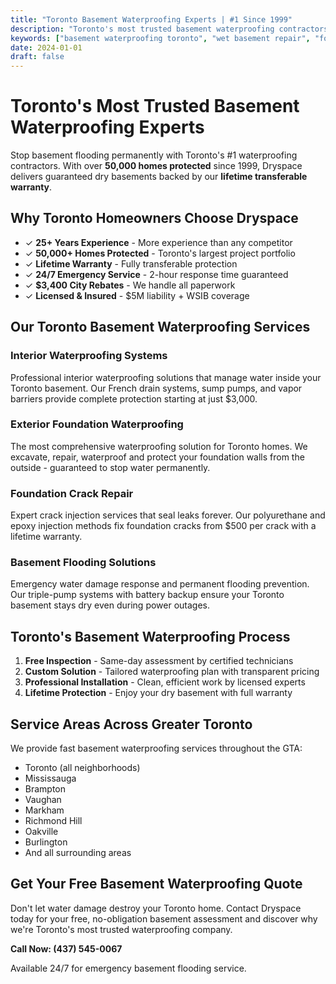 ```yaml
---
title: "Toronto Basement Waterproofing Experts | #1 Since 1999"
description: "Toronto's most trusted basement waterproofing contractors. 50,000+ homes protected with lifetime warranty. 24/7 emergency service, $3,400 city rebates. Free same-day estimates for wet basement repair, foundation crack repair, and complete waterproofing solutions."
keywords: ["basement waterproofing toronto", "wet basement repair", "foundation crack repair toronto", "waterproofing contractors toronto", "leaky basement solutions", "basement flooding toronto", "exterior waterproofing", "interior waterproofing", "sump pump installation toronto", "foundation repair toronto", "toronto waterproofing company", "emergency basement flooding", "basement leak repair", "foundation waterproofing", "crawl space waterproofing"]
date: 2024-01-01
draft: false
---
```


# Toronto's Most Trusted Basement Waterproofing Experts

Stop basement flooding permanently with Toronto's #1 waterproofing contractors. With over **50,000 homes protected** since 1999, Dryspace delivers guaranteed dry basements backed by our **lifetime transferable warranty**.

## Why Toronto Homeowners Choose Dryspace

- ✓ **25+ Years Experience** - More experience than any competitor
- ✓ **50,000+ Homes Protected** - Toronto's largest project portfolio  
- ✓ **Lifetime Warranty** - Fully transferable protection
- ✓ **24/7 Emergency Service** - 2-hour response time guaranteed
- ✓ **$3,400 City Rebates** - We handle all paperwork
- ✓ **Licensed & Insured** - $5M liability + WSIB coverage

## Our Toronto Basement Waterproofing Services

### Interior Waterproofing Systems
Professional interior waterproofing solutions that manage water inside your Toronto basement. Our French drain systems, sump pumps, and vapor barriers provide complete protection starting at just $3,000.

### Exterior Foundation Waterproofing  
The most comprehensive waterproofing solution for Toronto homes. We excavate, repair, waterproof and protect your foundation walls from the outside - guaranteed to stop water permanently.

### Foundation Crack Repair
Expert crack injection services that seal leaks forever. Our polyurethane and epoxy injection methods fix foundation cracks from $500 per crack with a lifetime warranty.

### Basement Flooding Solutions
Emergency water damage response and permanent flooding prevention. Our triple-pump systems with battery backup ensure your Toronto basement stays dry even during power outages.

## Toronto's Basement Waterproofing Process

1. **Free Inspection** - Same-day assessment by certified technicians
2. **Custom Solution** - Tailored waterproofing plan with transparent pricing  
3. **Professional Installation** - Clean, efficient work by licensed experts
4. **Lifetime Protection** - Enjoy your dry basement with full warranty

## Service Areas Across Greater Toronto

We provide fast basement waterproofing services throughout the GTA:

- Toronto (all neighborhoods)
- Mississauga 
- Brampton
- Vaughan
- Markham
- Richmond Hill
- Oakville
- Burlington
- And all surrounding areas

## Get Your Free Basement Waterproofing Quote

Don't let water damage destroy your Toronto home. Contact Dryspace today for your free, no-obligation basement assessment and discover why we're Toronto's most trusted waterproofing company.

**Call Now: (437) 545-0067**

Available 24/7 for emergency basement flooding service.